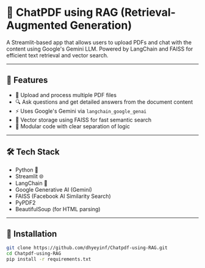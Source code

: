 # 📄 ChatPDF using RAG (Retrieval-Augmented Generation)

A Streamlit-based app that allows users to upload PDFs and chat with the content using Google's Gemini LLM. Powered by LangChain and FAISS for efficient text retrieval and vector search.

---

## 🚀 Features

- 📄 Upload and process multiple PDF files
- 🔍 Ask questions and get detailed answers from the document content
- ⚡ Uses Google's Gemini via `langchain_google_genai`
- 🧠 Vector storage using FAISS for fast semantic search
- 🧱 Modular code with clear separation of logic

---

## 🛠️ Tech Stack

- Python 🐍
- Streamlit 🌐
- LangChain 🧠
- Google Generative AI (Gemini)
- FAISS (Facebook AI Similarity Search)
- PyPDF2
- BeautifulSoup (for HTML parsing)

---

## 🧰 Installation

```bash
git clone https://github.com/dhyeyinf/Chatpdf-using-RAG.git
cd Chatpdf-using-RAG
pip install -r requirements.txt
